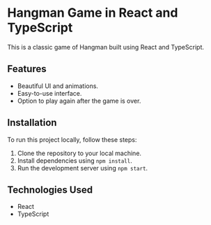 # Hangman Game in React and TypeScript

This is a classic game of Hangman built using React and TypeScript.

## Features

- Beautiful UI and animations.
- Easy-to-use interface.
- Option to play again after the game is over.

## Installation

To run this project locally, follow these steps:

1. Clone the repository to your local machine.
2. Install dependencies using `npm install`.
3. Run the development server using `npm start`.

## Technologies Used

- React
- TypeScript


